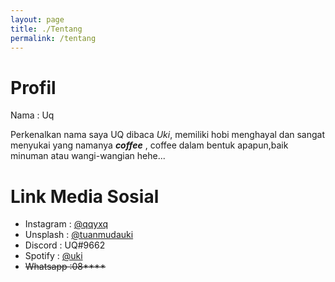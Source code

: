 ```yaml
---
layout: page
title: ./Tentang
permalink: /tentang
---
```

# Profil
Nama : Uq

Perkenalkan nama saya UQ dibaca _Uki_, memiliki hobi menghayal dan sangat menyukai yang namanya **_coffee_** , coffee dalam bentuk apapun,baik minuman atau wangi-wangian hehe... 

# Link Media Sosial
- Instagram : [@qqyxq](https://www.instagram.com/qqyxq/ "Instagram Profil : UKI ")
- Unsplash : [@tuanmudauki](https://unsplash.com/@tuanmudauki "Sekumpulan foto aneh")
- Discord : UQ#9662
- Spotify : [@uki](https://open.spotify.com/user/syauqia48 "Dengar lagu bersamaku dengan playlist anehku")
- ~~Whatsapp :08****~~

